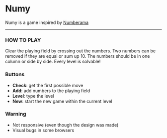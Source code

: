 # Numy
Numy is a game inspired by [Numberama](play.google.com/store/apps/details?id=com.kila.zahlenspielpro.lars)
___
### HOW TO PLAY
  Clear the playing field by crossing out the numbers. Two numbers can be removed if they are equal or sum up 10.
  The numbers should be in one column or side by side. Every level is solvable!

### Buttons
 * **Check**: get the first possible move
 * **Add**: add numbers to the playing field
 * **Level**: type the level
 * **New**: start the new game within the current level

### Warning
 * Not responsive (even though the design was made)
 * Visual bugs in some browsers
